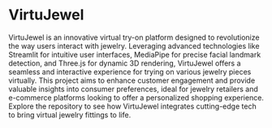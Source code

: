 # VirtuJewel

VirtuJewel is an innovative virtual try-on platform designed to revolutionize the way users interact with jewelry. Leveraging advanced technologies like Streamlit for intuitive user interfaces, MediaPipe for precise facial landmark detection, and Three.js for dynamic 3D rendering, VirtuJewel offers a seamless and interactive experience for trying on various jewelry pieces virtually. This project aims to enhance customer engagement and provide valuable insights into consumer preferences, ideal for jewelry retailers and e-commerce platforms looking to offer a personalized shopping experience. Explore the repository to see how VirtuJewel integrates cutting-edge tech to bring virtual jewelry fittings to life.
